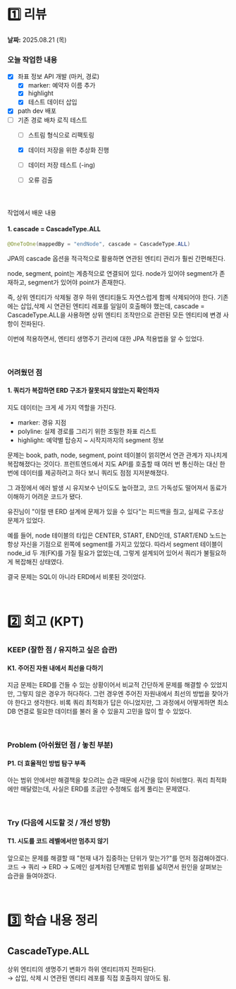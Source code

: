 # 1️⃣ 리뷰
**날짜:** 2025.08.21 (목)

### 오늘 작업한 내용
- [x] 좌표 정보 API 개발 (마커, 경로)
    - [x] marker: 예약자 이름 추가
    - [x] highlight
    - [x] 테스트 데이터 삽입
- [x] path dev 배포
- [ ] 기존 경로 배차 로직 테스트
    - [ ] 스트림 형식으로 리팩토링
    - [x] 데이터 저장을 위한 추상화 진행
    - [ ] 데이터 저장 테스트 (-ing)
    - [ ] 오류 검출
 

</br>

###
작업에서 배운 내용

#### 1. cascade = CascadeType.ALL

```java
@OneToOne(mappedBy = "endNode", cascade = CascadeType.ALL)
```
JPA의 cascade 옵션을 적극적으로 활용하면 연관된 엔티티 관리가 훨씬 간편해진다.

node, segment, point는 계층적으로 연결되어 있다.
node가 있어야 segment가 존재하고,
segment가 있어야 point가 존재한다.

즉, 상위 엔티티가 삭제될 경우 하위 엔티티들도 자연스럽게 함께 삭제되어야 한다.
기존에는 삽입,삭제 시 연관된 엔티티 레포를 일일이 호출해야 했는데, cascade = CascadeType.ALL을 사용하면 상위 엔티티 조작만으로 관련된 모든 엔티티에 변경 사항이 전파된다.

이번에 적용하면서, 엔티티 생명주기 관리에 대한 JPA 적용법을 알 수 있었다.

<br/>

### 어려웠던 점

#### 1. 쿼리가 복잡하면 ERD 구조가 잘못되지 않았는지 확인하자

지도 데이터는 크게 세 가지 역할을 가진다.
- marker: 경유 지점
- polyline: 실제 경로를 그리기 위한 조밀한 좌표 리스트
- highlight: 예약별 탑승지 ~ 시작지까지의 segment 정보

문제는 book, path, node, segment, point 테이블이 얽히면서 연관 관계가 지나치게 복잡해졌다는 것이다.
프런트엔드에서 지도 API를 호출할 때 여러 번 통신하는 대신 한 번에 데이터를 제공하려고 하다 보니 쿼리도 점점 지저분해졌다.

그 과정에서 에러 발생 시 유지보수 난이도도 높아졌고, 코드 가독성도 떨어져서 동료가 이해하기 어려운 코드가 됐다.

유진님이 "이럴 땐 ERD 설계에 문제가 있을 수 있다"는 피드백을 줬고, 실제로 구조상 문제가 있었다.

예를 들어, node 테이블의 타입은 CENTER, START, END인데, START/END 노드는 항상 자신을 기점으로 왼쪽에 segment를 가지고 있었다.
따라서 segment 테이블이 node_id 두 개(FK)를 가질 필요가 없었는데, 그렇게 설계되어 있어서 쿼리가 불필요하게 복잡해진 상태였다.

결국 문제는 SQL이 아니라 ERD에서 비롯된 것이었다.


<br/>

#  2️⃣ 회고 (KPT)

### KEEP (잘한 점 / 유지하고 싶은 습관)

#### K1. 주어진 자원 내에서 최선을 다하기

지금 문제는 ERD를 건들 수 있는 상황이어서 비교적 간단하게 문제를 해결할 수 있었지만, 그렇지 않은 경우가 허다하다.
그런 경우엔 주어진 자원내에서 최선의 방법을 찾아가야 한다고 생각한다.
비록 쿼리 최적화가 답은 아니었지만, 그 과정에서 어떻게하면 최소 DB 연결로 필요한 데이터를 불러 올 수 있을지 고민을 많이 할 수 있었다.

<br/>

### Problem (아쉬웠던 점 / 놓친 부분)

#### P1. 더 효율적인 방법 탐구 부족

아는 범위 안에서만 해결책을 찾으려는 습관 때문에 시간을 많이 허비했다.
쿼리 최적화에만 매달렸는데, 사실은 ERD를 조금만 수정해도 쉽게 풀리는 문제였다.

<br/>

### Try (다음에 시도할 것 / 개선 방향)

#### T1. 시도를 코드 레벨에서만 멈추지 않기

앞으로는 문제를 해결할 때 "현재 내가 집중하는 단위가 맞는가?"를 먼저 점검해야겠다.
코드 → 쿼리 → ERD → 도메인 설계처럼 단계별로 범위를 넓히면서 원인을 살펴보는 습관을 들여야겠다.

<br/>

#  3️⃣ 학습 내용 정리

## CascadeType.ALL
상위 엔티티의 생명주기 변화가 하위 엔티티까지 전파된다.  
→ 삽입, 삭제 시 연관된 엔티티 레포를 직접 호출하지 않아도 됨.

<br/>
